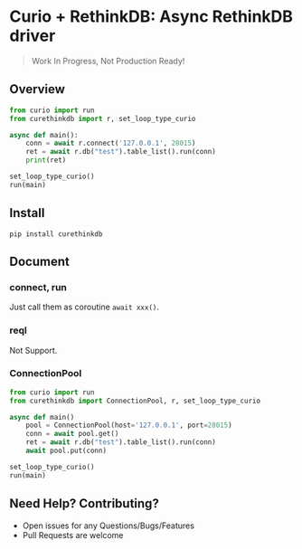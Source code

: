 # Curio + RethinkDB: Async RethinkDB driver

> Work In Progress, Not Production Ready!

## Overview

```python
from curio import run
from curethinkdb import r, set_loop_type_curio

async def main():
    conn = await r.connect('127.0.0.1', 28015)
    ret = await r.db("test").table_list().run(conn)
    print(ret)

set_loop_type_curio()
run(main)
```

## Install

```
pip install curethinkdb
```

## Document

### connect, run

Just call them as coroutine `await xxx()`.

### reql

Not Support.

### ConnectionPool

```python
from curio import run
from curethinkdb import ConnectionPool, r, set_loop_type_curio

async def main()
    pool = ConnectionPool(host='127.0.0.1', port=28015)
    conn = await pool.get()
    ret = await r.db("test").table_list().run(conn)
    await pool.put(conn)

set_loop_type_curio()
run(main)
```

## Need Help? Contributing?

- Open issues for any Questions/Bugs/Features
- Pull Requests are welcome

